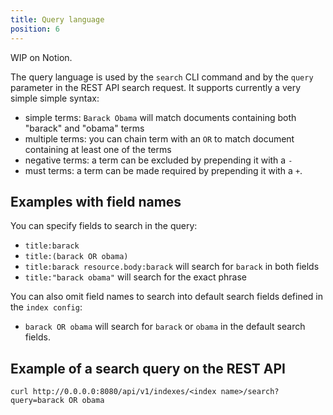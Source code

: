 ```yaml
---
title: Query language
position: 6
---
```


WIP on Notion.


The query language is used by the `search` CLI command and by the `query` parameter in the REST API search request. 
It supports currently a very simple simple syntax:
- simple terms: `Barack Obama` will match documents containing both "barack" and "obama" terms
- multiple terms: you can chain term with an `OR` to match document containing at least one of the terms
- negative terms: a term can be excluded by prepending it with a `-`
- must terms: a term can be made required by prepending it with a `+`.

## Examples with field names

You can specify fields to search in the query:
- `title:barack`
- `title:(barack OR obama)`
- `title:barack resource.body:barack` will search for `barack` in both fields
- `title:"barack obama"` will search for the exact phrase 

You can also omit field names to search into default search fields defined in the `index config`:
- `barack OR obama` will search for `barack` or `obama` in the default search fields.

## Example of a search query on the REST API

```
curl http://0.0.0.0:8080/api/v1/indexes/<index name>/search?query=barack OR obama
```

